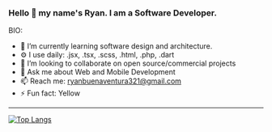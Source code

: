 ### Hello 👋 my name's Ryan. I am a Software Developer.

BIO:

- 🌱 I’m currently learning software design and architecture. 
- ⚙️ I use daily: .jsx, .tsx, .scss, .html, .php, .dart
- 👯 I’m looking to collaborate on open source/commercial projects
- 💬 Ask me about Web and Mobile Development
- 📫 Reach me: ryanbuenaventura321@gmail.com
- ⚡ Fun fact: Yellow 

---

[![Top Langs](https://github-readme-stats.vercel.app/api/top-langs/?username=yellow-cyber&layout=compact&hide=html&langs_count=6)](https://github.com/anuraghazra/github-readme-stats)

<!-- [![willianrod's wakatime stats](https://github-readme-stats.vercel.app/api/wakatime?username=yellow-cyber)](https://github.com/anuraghazra/github-readme-stats) -->


